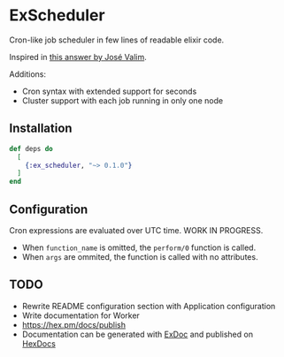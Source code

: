 # ExScheduler

Cron-like job scheduler in few lines of readable elixir code.

Inspired in [this answer by José Valim](https://stackoverflow.com/a/32097971).

Additions:
- Cron syntax with extended support for seconds
- Cluster support with each job running in only one node

## Installation

```elixir
def deps do
  [
    {:ex_scheduler, "~> 0.1.0"}
  ]
end
```

## Configuration

Cron expressions are evaluated over UTC time.
WORK IN PROGRESS.

- When `function_name` is omitted, the `perform/0` function is called.
- When `args` are ommited, the function is called with no attributes.

## TODO
- Rewrite README configuration section with Application configuration
- Write documentation for Worker
- https://hex.pm/docs/publish
- Documentation can be generated with [ExDoc](https://github.com/elixir-lang/ex_doc)
  and published on [HexDocs](https://hexdocs.pm)
